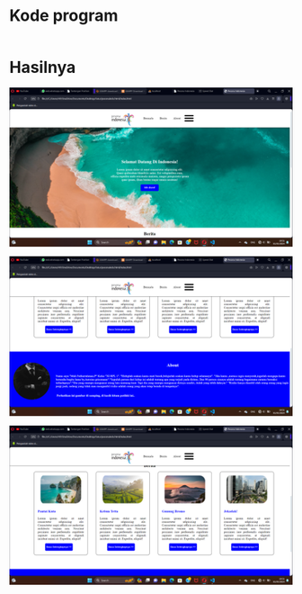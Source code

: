 

# Kode program 
```css

```


# Hasilnya 

![hasil_1](aset/hasil-1.png)

![hasil_2](aset/hasil-2.png)

![hasil_3](aset/hasil-3.png)